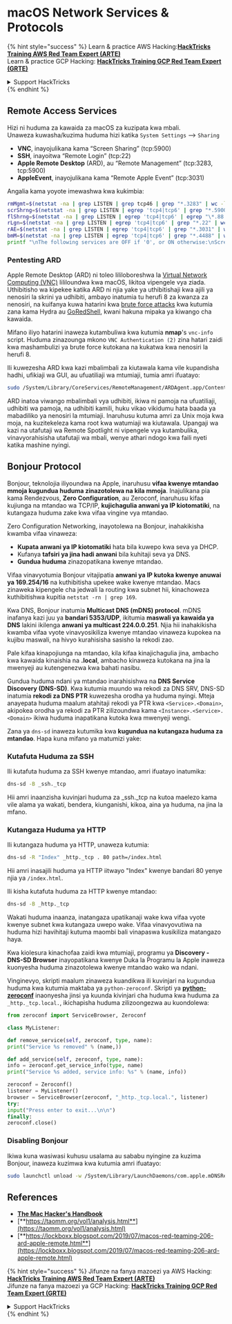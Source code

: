 # macOS Network Services & Protocols

{% hint style="success" %}
Learn & practice AWS Hacking:<img src="/.gitbook/assets/arte.png" alt="" data-size="line">[**HackTricks Training AWS Red Team Expert (ARTE)**](https://training.hacktricks.xyz/courses/arte)<img src="/.gitbook/assets/arte.png" alt="" data-size="line">\
Learn & practice GCP Hacking: <img src="/.gitbook/assets/grte.png" alt="" data-size="line">[**HackTricks Training GCP Red Team Expert (GRTE)**<img src="/.gitbook/assets/grte.png" alt="" data-size="line">](https://training.hacktricks.xyz/courses/grte)

<details>

<summary>Support HackTricks</summary>

* Check the [**subscription plans**](https://github.com/sponsors/carlospolop)!
* **Join the** 💬 [**Discord group**](https://discord.gg/hRep4RUj7f) or the [**telegram group**](https://t.me/peass) or **follow** us on **Twitter** 🐦 [**@hacktricks\_live**](https://twitter.com/hacktricks\_live)**.**
* **Share hacking tricks by submitting PRs to the** [**HackTricks**](https://github.com/carlospolop/hacktricks) and [**HackTricks Cloud**](https://github.com/carlospolop/hacktricks-cloud) github repos.

</details>
{% endhint %}

## Remote Access Services

Hizi ni huduma za kawaida za macOS za kuzipata kwa mbali.\
Unaweza kuwasha/kuzima huduma hizi katika `System Settings` --> `Sharing`

* **VNC**, inayojulikana kama “Screen Sharing” (tcp:5900)
* **SSH**, inayoitwa “Remote Login” (tcp:22)
* **Apple Remote Desktop** (ARD), au “Remote Management” (tcp:3283, tcp:5900)
* **AppleEvent**, inayojulikana kama “Remote Apple Event” (tcp:3031)

Angalia kama yoyote imewashwa kwa kukimbia:
```bash
rmMgmt=$(netstat -na | grep LISTEN | grep tcp46 | grep "*.3283" | wc -l);
scrShrng=$(netstat -na | grep LISTEN | egrep 'tcp4|tcp6' | grep "*.5900" | wc -l);
flShrng=$(netstat -na | grep LISTEN | egrep 'tcp4|tcp6' | egrep "\*.88|\*.445|\*.548" | wc -l);
rLgn=$(netstat -na | grep LISTEN | egrep 'tcp4|tcp6' | grep "*.22" | wc -l);
rAE=$(netstat -na | grep LISTEN | egrep 'tcp4|tcp6' | grep "*.3031" | wc -l);
bmM=$(netstat -na | grep LISTEN | egrep 'tcp4|tcp6' | grep "*.4488" | wc -l);
printf "\nThe following services are OFF if '0', or ON otherwise:\nScreen Sharing: %s\nFile Sharing: %s\nRemote Login: %s\nRemote Mgmt: %s\nRemote Apple Events: %s\nBack to My Mac: %s\n\n" "$scrShrng" "$flShrng" "$rLgn" "$rmMgmt" "$rAE" "$bmM";
```
### Pentesting ARD

Apple Remote Desktop (ARD) ni toleo lililoboreshwa la [Virtual Network Computing (VNC)](https://en.wikipedia.org/wiki/Virtual_Network_Computing) lililoundwa kwa macOS, likitoa vipengele vya ziada. Uthibitisho wa kipekee katika ARD ni njia yake ya uthibitishaji kwa ajili ya nenosiri la skrini ya udhibiti, ambayo inatumia tu herufi 8 za kwanza za nenosiri, na kuifanya kuwa hatarini kwa [brute force attacks](https://thudinh.blogspot.com/2017/09/brute-forcing-passwords-with-thc-hydra.html) kwa kutumia zana kama Hydra au [GoRedShell](https://github.com/ahhh/GoRedShell/), kwani hakuna mipaka ya kiwango cha kawaida.

Mifano iliyo hatarini inaweza kutambuliwa kwa kutumia **nmap**'s `vnc-info` script. Huduma zinazounga mkono `VNC Authentication (2)` zina hatari zaidi kwa mashambulizi ya brute force kutokana na kukatwa kwa nenosiri la herufi 8.

Ili kuwezesha ARD kwa kazi mbalimbali za kiutawala kama vile kupandisha hadhi, ufikiaji wa GUI, au ufuatiliaji wa mtumiaji, tumia amri ifuatayo:
```bash
sudo /System/Library/CoreServices/RemoteManagement/ARDAgent.app/Contents/Resources/kickstart -activate -configure -allowAccessFor -allUsers -privs -all -clientopts -setmenuextra -menuextra yes
```
ARD inatoa viwango mbalimbali vya udhibiti, ikiwa ni pamoja na ufuatiliaji, udhibiti wa pamoja, na udhibiti kamili, huku vikao vikidumu hata baada ya mabadiliko ya nenosiri la mtumiaji. Inaruhusu kutuma amri za Unix moja kwa moja, na kuzitekeleza kama root kwa watumiaji wa kiutawala. Upangaji wa kazi na utafutaji wa Remote Spotlight ni vipengele vya kutambulika, vinavyorahisisha utafutaji wa mbali, wenye athari ndogo kwa faili nyeti katika mashine nyingi.

## Bonjour Protocol

Bonjour, teknolojia iliyoundwa na Apple, inaruhusu **vifaa kwenye mtandao mmoja kugundua huduma zinazotolewa na kila mmoja**. Inajulikana pia kama Rendezvous, **Zero Configuration**, au Zeroconf, inaruhusu kifaa kujiunga na mtandao wa TCP/IP, **kujichagulia anwani ya IP kiotomatiki**, na kutangaza huduma zake kwa vifaa vingine vya mtandao.

Zero Configuration Networking, inayotolewa na Bonjour, inahakikisha kwamba vifaa vinaweza:
* **Kupata anwani ya IP kiotomatiki** hata bila kuwepo kwa seva ya DHCP.
* Kufanya **tafsiri ya jina hadi anwani** bila kuhitaji seva ya DNS.
* **Gundua huduma** zinazopatikana kwenye mtandao.

Vifaa vinavyotumia Bonjour vitajipatia **anwani ya IP kutoka kwenye anuwai ya 169.254/16** na kuthibitisha upekee wake kwenye mtandao. Macs zinaweka kipengele cha jedwali la routing kwa subnet hii, kinachoweza kuthibitishwa kupitia `netstat -rn | grep 169`.

Kwa DNS, Bonjour inatumia **Multicast DNS (mDNS) protocol**. mDNS inafanya kazi juu ya **bandari 5353/UDP**, ikitumia **maswali ya kawaida ya DNS** lakini ikilenga **anwani ya multicast 224.0.0.251**. Njia hii inahakikisha kwamba vifaa vyote vinavyosikiliza kwenye mtandao vinaweza kupokea na kujibu maswali, na hivyo kurahisisha sasisho la rekodi zao.

Pale kifaa kinapojiunga na mtandao, kila kifaa kinajichagulia jina, ambacho kwa kawaida kinaishia na **.local**, ambacho kinaweza kutokana na jina la mwenyeji au kutengenezwa kwa bahati nasibu.

Gundua huduma ndani ya mtandao inarahisishwa na **DNS Service Discovery (DNS-SD)**. Kwa kutumia muundo wa rekodi za DNS SRV, DNS-SD inatumia **rekodi za DNS PTR** kuwezesha orodha ya huduma nyingi. Mteja anayepata huduma maalum atahitaji rekodi ya PTR kwa `<Service>.<Domain>`, akipokea orodha ya rekodi za PTR zilizoundwa kama `<Instance>.<Service>.<Domain>` ikiwa huduma inapatikana kutoka kwa mwenyeji wengi.

Zana ya `dns-sd` inaweza kutumika kwa **kugundua na kutangaza huduma za mtandao**. Hapa kuna mifano ya matumizi yake:

### Kutafuta Huduma za SSH

Ili kutafuta huduma za SSH kwenye mtandao, amri ifuatayo inatumika:
```bash
dns-sd -B _ssh._tcp
```
Hii amri inaanzisha kuvinjari huduma za _ssh._tcp na kutoa maelezo kama vile alama ya wakati, bendera, kiunganishi, kikoa, aina ya huduma, na jina la mfano.

### Kutangaza Huduma ya HTTP

Ili kutangaza huduma ya HTTP, unaweza kutumia:
```bash
dns-sd -R "Index" _http._tcp . 80 path=/index.html
```
Hii amri inasajili huduma ya HTTP iitwayo "Index" kwenye bandari 80 yenye njia ya `/index.html`.

Ili kisha kutafuta huduma za HTTP kwenye mtandao:
```bash
dns-sd -B _http._tcp
```
Wakati huduma inaanza, inatangaza upatikanaji wake kwa vifaa vyote kwenye subnet kwa kutangaza uwepo wake. Vifaa vinavyovutiwa na huduma hizi havihitaji kutuma maombi bali vinapaswa kusikiliza matangazo haya.

Kwa kiolesura kinachofaa zaidi kwa mtumiaji, programu ya **Discovery - DNS-SD Browser** inayopatikana kwenye Duka la Programu la Apple inaweza kuonyesha huduma zinazotolewa kwenye mtandao wako wa ndani.

Vinginevyo, skripti maalum zinaweza kuandikwa ili kuvinjari na kugundua huduma kwa kutumia maktaba ya `python-zeroconf`. Skripti ya [**python-zeroconf**](https://github.com/jstasiak/python-zeroconf) inaonyesha jinsi ya kuunda kivinjari cha huduma kwa huduma za `_http._tcp.local.`, ikichapisha huduma zilizoongezwa au kuondolewa:
```python
from zeroconf import ServiceBrowser, Zeroconf

class MyListener:

def remove_service(self, zeroconf, type, name):
print("Service %s removed" % (name,))

def add_service(self, zeroconf, type, name):
info = zeroconf.get_service_info(type, name)
print("Service %s added, service info: %s" % (name, info))

zeroconf = Zeroconf()
listener = MyListener()
browser = ServiceBrowser(zeroconf, "_http._tcp.local.", listener)
try:
input("Press enter to exit...\n\n")
finally:
zeroconf.close()
```
### Disabling Bonjour
Ikiwa kuna wasiwasi kuhusu usalama au sababu nyingine za kuzima Bonjour, inaweza kuzimwa kwa kutumia amri ifuatayo:
```bash
sudo launchctl unload -w /System/Library/LaunchDaemons/com.apple.mDNSResponder.plist
```
## References

* [**The Mac Hacker's Handbook**](https://www.amazon.com/-/es/Charlie-Miller-ebook-dp-B004U7MUMU/dp/B004U7MUMU/ref=mt\_other?\_encoding=UTF8\&me=\&qid=)
* [**https://taomm.org/vol1/analysis.html**](https://taomm.org/vol1/analysis.html)
* [**https://lockboxx.blogspot.com/2019/07/macos-red-teaming-206-ard-apple-remote.html**](https://lockboxx.blogspot.com/2019/07/macos-red-teaming-206-ard-apple-remote.html)

{% hint style="success" %}
Jifunze na fanya mazoezi ya AWS Hacking:<img src="/.gitbook/assets/arte.png" alt="" data-size="line">[**HackTricks Training AWS Red Team Expert (ARTE)**](https://training.hacktricks.xyz/courses/arte)<img src="/.gitbook/assets/arte.png" alt="" data-size="line">\
Jifunze na fanya mazoezi ya GCP Hacking: <img src="/.gitbook/assets/grte.png" alt="" data-size="line">[**HackTricks Training GCP Red Team Expert (GRTE)**<img src="/.gitbook/assets/grte.png" alt="" data-size="line">](https://training.hacktricks.xyz/courses/grte)

<details>

<summary>Support HackTricks</summary>

* Angalia [**mpango wa usajili**](https://github.com/sponsors/carlospolop)!
* **Jiunge na** 💬 [**kikundi cha Discord**](https://discord.gg/hRep4RUj7f) au [**kikundi cha telegram**](https://t.me/peass) au **tufuatilie** kwenye **Twitter** 🐦 [**@hacktricks\_live**](https://twitter.com/hacktricks\_live)**.**
* **Shiriki mbinu za hacking kwa kuwasilisha PRs kwa** [**HackTricks**](https://github.com/carlospolop/hacktricks) na [**HackTricks Cloud**](https://github.com/carlospolop/hacktricks-cloud) github repos.

</details>
{% endhint %}
